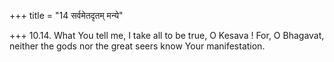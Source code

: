 +++
title = "14 सर्वमेतदृतम् मन्ये"

+++
10.14. What You tell me, I take all to be true, O Kesava ! For, O
Bhagavat, neither the gods nor the great seers know Your manifestation.

